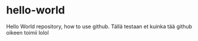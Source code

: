 # hello-world
Hello World repository, how to use github.
Tällä testaan et kuinka tää github oikeen toimii lolol
